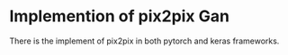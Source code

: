 # Implemention of pix2pix Gan
There is the implement of pix2pix in both pytorch and keras frameworks.